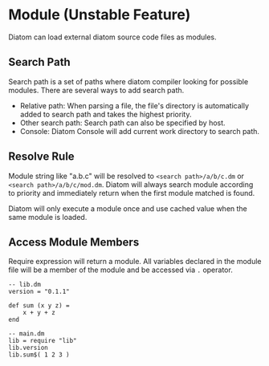 # Module (Unstable Feature)

Diatom can load external diatom source code files as modules.

## Search Path

Search path is a set of paths where diatom compiler looking for possible modules. There are several ways to add search path.
 - Relative path: When parsing a file, the file's directory is automatically added to search path and takes the highest priority.
 - Other search path: Search path can also be specified by host.
 - Console: Diatom Console will add current work directory to search path.

## Resolve Rule

Module string like "a.b.c" will be resolved to `<search path>/a/b/c.dm` or `<search path>/a/b/c/mod.dm`. Diatom will always search module according to priority and immediately return when the first module matched is found.

Diatom will only execute a module once and use cached value when the same module is loaded.

## Access Module Members

Require expression will return a module. All variables declared in the module file will be a member of the module and be accessed via `.` operator.

```diatom 
-- lib.dm
version = "0.1.1"

def sum (x y z) =
    x + y + z
end

-- main.dm
lib = require "lib"
lib.version
lib.sum$( 1 2 3 )
```
